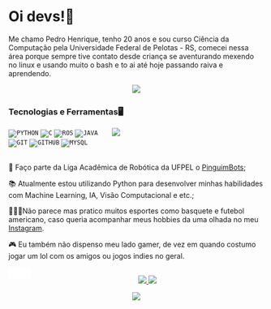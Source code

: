 # Oi devs!🖖
Me chamo Pedro Henrique, tenho 20 anos e sou curso Ciência da Computação pela Universidade Federal de Pelotas - RS, comecei nessa área porque sempre tive contato desde criança se aventurando mexendo no linux e usando muito o bash e to ai até hoje passando raiva e aprendendo.

 
<p align="center">
  <img src="https://images.ctfassets.net/l3l0sjr15nav/4o6Nicy6NGYBbNXn2L2SUZ/117e2181d436fdd7a6afa5e1a29860fa/gifs_sao_legais.gif" width="350">
</p>


### Tecnologias e Ferramentas🖥️
<img width="300px" align="right" src="https://user-images.githubusercontent.com/81587883/229536160-2067f060-0721-4c11-8f5d-a9887b5b1a9a.png">
<code><img width="40px" src="https://cdn.jsdelivr.net/gh/devicons/devicon/icons/python/python-original.svg" title = "PYTHON"/></code>
<code><img width="40px" src="https://cdn.jsdelivr.net/gh/devicons/devicon/icons/c/c-original.svg" title = "C"/></code>
<code><img width="40px" src="https://www.vectorlogo.zone/logos/ros/ros-icon.svg" title = "ROS"/></code>
<code><img width="40px" src="https://cdn.jsdelivr.net/gh/devicons/devicon/icons/java/java-original.svg" title = "JAVA"/></code>
<code><img width="40px" src="https://cdn.jsdelivr.net/gh/devicons/devicon/icons/git/git-original.svg" title = "GIT"/></code>
<code><img width="40px" src="https://cdn.jsdelivr.net/gh/devicons/devicon/icons/github/github-original.svg" title = "GITHUB"/></code>
<code><img width="40px" src="https://cdn.jsdelivr.net/gh/devicons/devicon/icons/mysql/mysql-original.svg" title = "MYSQL"/></code>

</br>
</br>

<div display="inline-block">
 <p align="left">🐧 Faço parte da Liga Acadêmica de Robótica da UFPEL o <a href="https://www.instagram.com/pinguimbots/">PinguimBots</a>;</p>
 <p align="left">📚 Atualmente estou utilizando Python para desenvolver minhas habilidades com Machine Learning, IA, Visão Computacional e etc.;</p>
 <p align="left">🏃🏾‍♂️Não parece mas pratico muitos esportes como basquete e futebol americano, caso queria acompanhar meus hobbies da uma olhada no meu <a href="https://www.instagram.com/pedrohenli/">Instagram</a>.
 <p align="left">🎮 Eu também não dispenso meu lado gamer, de vez em quando costumo jogar um lol com os amigos ou jogos indies no geral.
 </p>
</div>

<a href="https://www.instagram.com/pedrohenli/" target="_blank"><img align="left" alt="Instagram" width="22px" src="https://github.com/Aakarsh-B/trying-repos/blob/master/insta.svg" />
<a href="https://www.linkedin.com/in/pedro-henrique-l-359a4b13b/" target="_blank"><img align="left" alt="LinkedIn" width="22px" src="https://github.com/Aakarsh-B/trying-repos/blob/master/linkedin.svg" />

##
<p align="center">
<a href="https://github.com/pepemesquita">
  <img height="180em" src="https://github-readme-stats-eight-theta.vercel.app/api?username=pepemesquita&show_icons=true&theme=algolia&include_all_commits=true&count_private=true"/>
  <img height="180em" src="https://github-readme-stats-eight-theta.vercel.app/api/top-langs/?username=pepemesquita&layout=compact&langs_count=8&theme=algolia"/>
</a>
</p>

<p align="center">
  <img src="https://media.tenor.com/xvo8-YQ78P0AAAAC/porky-pig.gif" width="400">
</p>
